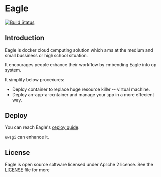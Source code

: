 # Eagle

[![Build Status](https://travis-ci.org/saga92/eagle.svg?branch=master)](https://travis-ci.org/saga92/eagle)

## Introduction

Eagle is docker cloud computing solution which aims at the medium and small bussiness or high school situation.

It encourages people enhance their workflow by embending Eagle into op system.

It simplify below procedures:
- Deploy container to replace huge resource killer -- virtual machine.
- Deploy an-app-a-container and manage your app in a more effecient way.

## Deploy

You can reach Eagle's [deploy guide](https://github.com/saga92/eagle/wiki/Deploy-Guide). 

`uwsgi` can enhance it.

## License

Eagle is open source software licensed under Apache 2 license. See the [LICENSE](https://github.com/saga92/eagle/blob/master/LICENSE) file for more
